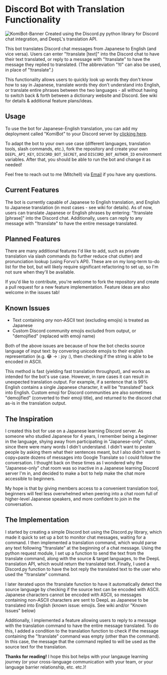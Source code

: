# Discord Bot with Translation Functionality
![KomiBot-Banner](https://user-images.githubusercontent.com/90817905/162596866-dcc3a9cc-8abb-4575-bcf8-f015561e52f2.png)
Created using the Discord.py python library for Discord chat integration, and DeepL's translation API.

This bot translates Discord chat messages from Japanese to English (and vice versa). Users can enter "!translate [text]" into the Discord chat to have their text translated, or reply to a message with "!translate" to have the message they replied to translated. (The abbreviation "!tl" can also be used, in place of "!translate".)

This functionality allows users to quickly look up words they don't know how to say in Japanese, translate words they don't understand into English, or translate entire phrases between the two languages - all without having to switch back & forth between a dictionary website and Discord. 
See wiki for details & additional feature plans/ideas.

## Usage
To use the bot for Japanese-English translation, you can add my deployment called "KomiBot" to your Discord server by [clicking here](https://discord.com/api/oauth2/authorize?client_id=926710612900331601&permissions=274877910016&scope=bot).  

To adapt the bot to your own use case (different languages, translation tools, slash commands, etc.), fork the repository and create your own `DEEPL_API_KEY`, `DISCORD_BOT_SECRET`, and `DISCORD_BOT_AUTHOR_ID` environment variables. After that, you should be able to run the bot and change it as needed!

Feel free to reach out to me (Mitchell) via [Email](mailto:sharmamitch+gh@gmail.com) if you have any questions.

## Current Features
The bot is currently capable of Japanese to English translation, and English to Japanese translation (in most cases - see wiki for details). As of now, users can translate Japanese or English phrases by entering: "!translate [phrase]" into the Discord chat. Additionally, users can reply to any message with "!translate" to have the entire message translated.

## Planned Features
There are many additional features I'd like to add, such as private translation via slash commands (to further reduce chat clutter) and pronunciation lookup (using Forvo's API). These are on my long-term to-do list for the bot, but will likely require significant refactoring to set up, so I'm not sure when they'll be available.  

If you'd like to contribute, you're welcome to fork the repository and create a pull request for a new feature implementation. Feature ideas are also welcome in the issues tab!

## Known Issues
- Text containing *any* non-ASCII text (excluding emojis) is treated as Japanese
- Custom Discord community emojis excluded from output, or "demojified" (replaced with emoji name)

Both of the above issues are because of how the bot checks source language of input text: by convering unicode emojis to their english representation (e.g. 😂 -> \: joy \:), then checking if the string is able to be encoded in ASCII. 

This method is fast (yielding fast translation throughput), and works as intended for the bot's use case. However, in rare cases it can result in unexpected translation output. For example, if a sentence that is 99% English contains a single Japanese character, it will be "translated" back into English. Custom emoji for Discord communities are also sometimes "demojified" (converted to their emoji title), and returned to the discord chat as-is in the translation output. 

## The Inspiration
I created this bot for use on a Japanese learning Discord server. As someone who studied Japanese for 4 years, I remember being a beginner in the language, shying away from participating in "Japanese-only" chats, since there were many words I didn't understand. I didn't want to pester people by asking them what their sentences meant, but I also didn't want to copy+paste dozens of messages into Google Translate so I could follow the conversation. I thought back on these times as I wondered why the "Japanese-only" chat room was so inactive in a Japanese learning Discord server I'm in, and decided to make a bot to help make the chat more accessible to beginners.  

My hope is that by giving members access to a convenient translation tool, beginners will feel less overwhelmed when peering into a chat room full of higher-level Japanese speakers, and more confident to join in the conversation.

## The Implementation
I started by creating a simple Discord bot using the Discord.py library, which made it quick to set up a bot to monitor chat messages, waiting for a command. I then implemented a translation command, which would parse any text following "!translate" at the beginning of a chat message. Using the python request module, I set up a function to send the text from the translate command, along with the source & target languages, to the DeepL translation API, which would return the translated text. Finally, I used a Discord.py function to have the bot reply the translated text to the user who used the "!translate" command. 

I later iterated upon the !translate function to have it automatically detect the source language by checking if the source text can be encoded with ASCII. Japanese characters cannot be encoded with ASCII, so messages containing non-ASCII characters are sent to DeepL as Japanese to be translated into English (known issue: emojis. See wiki and/or "Known Issues" below)

Additionally, I implemented a feature allowing users to reply to a message with the translation command to have the entire message translated. To do this, I added a condition to the translation function to check if the message containing the "!translate" command was empty (other than the command). In this case, the message that the command replied to will be used as the source text for the translation.



**Thanks for reading!** I hope this bot helps with your langauge learning journey (or your cross-language communication with your team, or your language barrier relationship, etc. etc.)!

